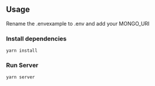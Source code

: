 ## Usage

Rename the .envexample to .env and add your MONGO_URI

### Install dependencies

```
yarn install
```

### Run Server



```
yarn server
```
